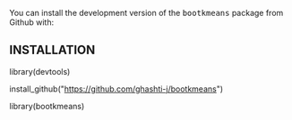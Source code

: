 You can install the development version of the <tt>bootkmeans</tt> package from Github with:

## INSTALLATION

library(devtools)

install_github("https://github.com/ghashti-j/bootkmeans")

library(bootkmeans)



